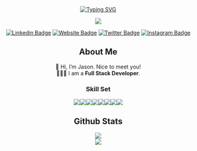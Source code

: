 <div align="center">

[![Typing SVG](https://readme-typing-svg.herokuapp.com?font=Georgia&size=25&center=true&lines=Hello!+My+name+is+Jason+Zeng;I+am+a+Software+Engineer;Nice+to+meet+you)](https://git.io/typing-svg)


![](https://komarev.com/ghpvc/?username=mister-zeng)

[![Linkedin Badge](https://img.shields.io/badge/-LinkedIn-0e76a8?style=flat-square&logo=Linkedin&logoColor=white)](https://www.linkedin.com/in/misterzeng/)
[![Website Badge](https://img.shields.io/badge/Website-3b5998?style=flat-square&logo=google-chrome&logoColor=white)](https://mister-zeng.github.io/Portfolio-Website/)
[![Twitter Badge](https://img.shields.io/badge/-Twitter-00acee?style=flat-square&logo=Twitter&logoColor=white)](https://www.twitter.com/misterzeng)
[![Instagram Badge](https://img.shields.io/badge/-Instagram-e4405f?style=flat-square&logo=Instagram&logoColor=white)](https://instagram.com/misterzeng/)

## About Me
 👋 Hi, I’m Jason. Nice to meet you!
 <br />
 🧑🏻‍💻 I am a <b>Full Stack Developer</b>. 

### Skill Set
<img src="https://img.icons8.com/color/30/000000/html-5--v1.png"/><img src="https://img.icons8.com/color/30/000000/css3.png"/><img src="https://img.icons8.com/color/30/000000/javascript--v1.png"/><img src="https://img.icons8.com/color/30/000000/react-native.png"/><img src="https://img.icons8.com/fluency/30/000000/node-js.png"/><img src="https://img.icons8.com/color/30/000000/git.png"/><img src="https://img.icons8.com/nolan/30/api-settings.png"/><img src="https://img.icons8.com/color/30/000000/bootstrap.png"/>

## Github Stats
<img src="https://github-readme-stats.vercel.app/api?username=mister-zeng&show_icons=true&theme=dracula" />
<br />
<img src="https://github-readme-stats.vercel.app/api/top-langs/?username=mister-zeng&layout=compact" />
</div>
